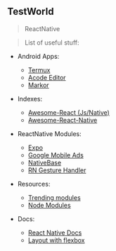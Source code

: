 ## TestWorld
> ReactNative

> List of useful stuff:
- Android Apps:
    - [Termux](https://f-droid.org/packages/com.termux)
    - [Acode Editor](https://github.com/deadlyjack/code-editor)
    - [Markor](https://play.google.com/store/apps/details?id=net.gsantner.markor)

- Indexes:
    - [Awesome-React (Js/Native)](https://github.com/enaqx/awesome-react)
    - [Awesome-React-Native](https://github.com/jondot/awesome-react-native)

- ReactNative Modules:
    - [Expo](https://docs.expo.dev/get-started/installation/)
    - [Google Mobile Ads](https://github.com/invertase/react-native-google-mobile-ads)
    - [NativeBase](https://github.com/GeekyAnts/NativeBase)
    - [RN Gesture Handler](https://github.com/software-mansion/react-native-gesture-handler)

- Resources:
    - [Trending modules](https://reactnative.directory)
    - [Node Modules](https://www.npmjs.com/package/package)

- Docs:
    - [React Native Docs](https://reactnative.dev/docs/getting-started)
    - [Layout with flexbox](https://reactnative.dev/docs/flexbox)

